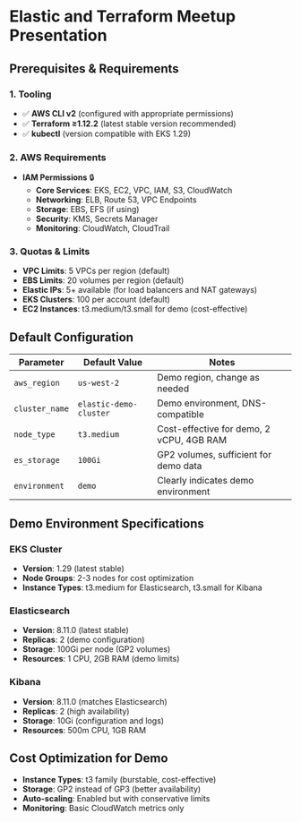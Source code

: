 # Elastic and Terraform Meetup Presentation

## Prerequisites & Requirements

### 1. Tooling
- ✅ **AWS CLI v2** (configured with appropriate permissions)
- ✅ **Terraform ≥1.12.2** (latest stable version recommended)
- ✅ **kubectl** (version compatible with EKS 1.29)

### 2. AWS Requirements
- **IAM Permissions** 🔒
  - **Core Services**: EKS, EC2, VPC, IAM, S3, CloudWatch
  - **Networking**: ELB, Route 53, VPC Endpoints
  - **Storage**: EBS, EFS (if using)
  - **Security**: KMS, Secrets Manager
  - **Monitoring**: CloudWatch, CloudTrail

### 3. Quotas & Limits
- **VPC Limits**: 5 VPCs per region (default)
- **EBS Limits**: 20 volumes per region (default)
- **Elastic IPs**: 5+ available (for load balancers and NAT gateways)
- **EKS Clusters**: 100 per account (default)
- **EC2 Instances**: t3.medium/t3.small for demo (cost-effective)

## Default Configuration

| Parameter | Default Value | Notes |
|-----------|---------------|-------|
| `aws_region` | `us-west-2` | Demo region, change as needed |
| `cluster_name` | `elastic-demo-cluster` | Demo environment, DNS-compatible |
| `node_type` | `t3.medium` | Cost-effective for demo, 2 vCPU, 4GB RAM |
| `es_storage` | `100Gi` | GP2 volumes, sufficient for demo data |
| `environment` | `demo` | Clearly indicates demo environment |

## Demo Environment Specifications

### EKS Cluster
- **Version**: 1.29 (latest stable)
- **Node Groups**: 2-3 nodes for cost optimization
- **Instance Types**: t3.medium for Elasticsearch, t3.small for Kibana

### Elasticsearch
- **Version**: 8.11.0 (latest stable)
- **Replicas**: 2 (demo configuration)
- **Storage**: 100Gi per node (GP2 volumes)
- **Resources**: 1 CPU, 2GB RAM (demo limits)

### Kibana
- **Version**: 8.11.0 (matches Elasticsearch)
- **Replicas**: 2 (high availability)
- **Storage**: 10Gi (configuration and logs)
- **Resources**: 500m CPU, 1GB RAM

## Cost Optimization for Demo
- **Instance Types**: t3 family (burstable, cost-effective)
- **Storage**: GP2 instead of GP3 (better availability)
- **Auto-scaling**: Enabled but with conservative limits
- **Monitoring**: Basic CloudWatch metrics only
